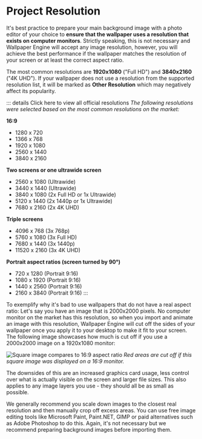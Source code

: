 # Project Resolution

It's best practice to prepare your main background image with a photo editor of your choice to **ensure that the wallpaper uses a resolution that exists on computer monitors**. Strictly speaking, this is not necessary and Wallpaper Engine will accept any image resolution, however, you will achieve the best performance if the wallpaper matches the resolution of your screen or at least the correct aspect ratio. 

The most common resolutions are **1920x1080** ("Full HD") and **3840x2160** ("4K UHD"). If your wallpaper does not use a resolution from the supported resolution list, it will be marked as **Other Resolution** which may negatively affect its popularity.

::: details Click here to view all official resolutions
*The following resolutions were selected based on the most common resolutions on the market:*

**16:9**
* 1280 x 720
* 1366 x 768
* 1920 x 1080
* 2560 x 1440
* 3840 x 2160 

**Two screens or one ultrawide screen**
* 2560 x 1080 (Ultrawide)
* 3440 x 1440 (Ultrawide)
* 3840 x 1080 (2x Full HD or 1x Ultrawide)
* 5120 x 1440 (2x 1440p or 1x Ultrawide)
* 7680 x 2160 (2x 4K UHD)

**Triple screens**
* 4096 x 768 (3x 768p)
* 5760 x 1080 (3x Full HD)
* 7680 x 1440 (3x 1440p)
* 11520 x 2160 (3x 4K UHD)

**Portrait aspect ratios (screen turned by 90°)**
* 720 x 1280 (Portrait 9:16)
* 1080 x 1920 (Portrait 9:16)
* 1440 x 2560 (Portrait 9:16)
* 2160 x 3840 (Portrait 9:16)
:::

To exemplify why it's bad to use wallpapers that do not have a real aspect ratio: Let's say you have an image that is 2000x2000 pixels. No computer monitor on the market has this resolution, so when you import and animate an image with this resolution, Wallpaper Engine will cut off the sides of your wallpaper once you apply it to your desktop to make it fit to your screen. The following image showcases how much is cut off if you use a 2000x2000 image on a 1920x1080 monitor:

![Square image compares to 16:9 aspect ratio](/wallpaper-engine-docs/img/performance/Aspectratio.jpg)
*Red areas are cut off if this square image was displayed on a 16:9 monitor.*

The downsides of this are an increased graphics card usage, less control over what is actually visible on the screen and larger file sizes. This also applies to any image layers you use - they should all be as small as possible.

We generally recommend you scale down images to the closest real resolution and then manually crop off excess areas. You can use free image editing tools like Microsoft Paint, Paint.NET, GIMP or paid alternatives such as Adobe Photoshop to do this. Again, it's not necessary but we recommend preparing background images before importing them.

